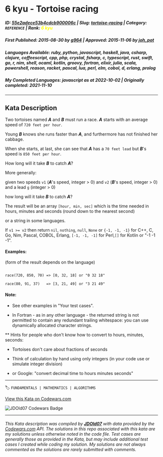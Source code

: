 # 6 kyu - Tortoise racing

##### **ID**: [55e2adece53b4cdcb900006c](https://www.codewars.com/kata/55e2adece53b4cdcb900006c) | **Slug**: [tortoise-racing](https://www.codewars.com/kata/55e2adece53b4cdcb900006c) | **Category**: `REFERENCE` | **Rank**: <span style="color:yellow">6 kyu</span>

##### **First Published**: 2015-08-30 ***by*** [g964](https://www.codewars.com/users/g964) | **Approved**: 2015-11-06 ***by*** [joh_pot](https://www.codewars.com/users/joh_pot)

##### **Languages Available**: ruby, python, javascript, haskell, java, csharp, clojure, coffeescript, cpp, php, crystal, fsharp, c, typescript, rust, swift, go, r, nim, shell, ocaml, kotlin, groovy, fortran, elixir, julia, scala, powershell, reason, racket, pascal, lua, perl, elm, cobol, d, erlang, prolog

##### **My Completed Languages**: javascript ***as at*** 2022-10-02 | **Originally completed**: 2021-11-10

---

## Kata Description


Two tortoises named ***A*** and ***B*** must run a race. ***A*** starts with an average speed of ```720 feet per hour```.

Young ***B*** knows she runs faster than ***A***, and furthermore has not finished her cabbage.



When she starts, at last, she can see that ***A*** has a `70 feet lead` but ***B***'s speed is `850 feet per hour`.

How long will it take ***B*** to catch ***A***?



More generally:

given two speeds `v1` (***A***'s speed, integer > 0) and `v2` (***B***'s speed, integer > 0) and a lead `g` (integer > 0)

how long will it take ***B*** to catch ***A***? 



The result will be an array ```[hour, min, sec]``` which is the time needed in hours, minutes and seconds (round down to the nearest second)

or a string in some languages.



If `v1 >= v2` then return `nil`, `nothing`, `null`, `None` or `{-1, -1, -1}` for C++, C, Go, Nim, Pascal, COBOL, Erlang, `[-1, -1, -1]` for Perl,`[]` for Kotlin or "-1 -1 -1".



#### Examples:

(form of the result depends on the language)

```

race(720, 850, 70) => [0, 32, 18] or "0 32 18"

race(80, 91, 37)   => [3, 21, 49] or "3 21 49"

```



#### Note: 



- See other examples in "Your test cases".



- In Fortran - as in any other language - the returned string is not permitted to contain any redundant trailing whitespace: you can use dynamically allocated character strings.



** Hints for people who don't know how to convert to hours, minutes, seconds:



- Tortoises don't care about fractions of seconds

- Think of calculation by hand using only integers (in your code use or simulate integer division)

- or Google: "convert decimal time to hours minutes seconds"



---


🏷 `FUNDAMENTALS | MATHEMATICS | ALGORITHMS`


[View this Kata on Codewars.com](https://www.codewars.com/kata/55e2adece53b4cdcb900006c)

![](https://www.codewars.com/users/jdold07/badges/large "JDOld07 Codewars Badge")

---

###### *This Kata description was compiled by [**JDOld07**](https://tpstech.dev) with data provided by the [Codewars.com](https://www.codewars.com) API.  The solutions in this repo associated with this kata are my solutions unless otherwise noted in the code file.  Test cases are generally those as provided in the Kata, but may include additional test cases I created while coding my solution.  My solutions are not always commented as the solutions are rarely submitted with comments.*
